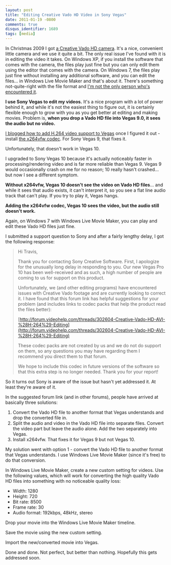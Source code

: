 ```yaml
---
layout: post
title: "Editing Creative Vado HD Video in Sony Vegas"
date: 2011-01-19 -0800
comments: true
disqus_identifier: 1689
tags: [media]
---
```

In Christmas 2009 I got [a Creative Vado HD
camera](http://www.amazon.com/gp/product/B001LK8P14?ie=UTF8&tag=mhsvortex&linkCode=as2&camp=1789&creative=390957&creativeASIN=B001LK8P14).
It's a nice, convenient little camera and we use it quite a bit. The
only real issue I've found with it is in editing the video it takes. On
Windows XP, if you install the software that comes with the camera, the
files play just fine but you can only edit them using the editor that
comes with the camera. On Windows 7, the files play just fine without
installing any additional software, and you can edit the files... in
Windows Live Movie Maker and that's about it. There's something
not-quite-right with the file format and [I'm not the only person who's
encountered
it](http://forum.videohelp.com/threads/302604-Creative-Vado-HD-AVI-%28H-264%29-Editing).

**I use Sony Vegas to edit my videos.** It's a nice program with a lot
of power behind it, and while it's not the easiest thing to figure out,
it is certainly flexible enough to grow with you as you get better at
editing and making movies. Problem is, **when you drop a Vado HD file
into Vegas 9.0, it sees the audio but no video.**

[I blogged how to add H.264 video support to
Vegas](/archive/2009/12/31/support-h.264-in-sony-vegas-with-x264vfw.aspx)
once I figured it out - install [the x264vfw
codec](http://x264vfw.sourceforge.net/). For Sony Vegas 9, that fixes
it.

Unfortunately, that doesn't work in Vegas 10.

I upgraded to Sony Vegas 10 because it's actually noticeably faster in
processing/rendering video and is far more reliable than Vegas 9. Vegas
9 would occasionally crash on me for no reason; 10 really hasn't
crashed... but now I see a different symptom.

**Without x264vfw, Vegas 10 doesn't see the video on Vado HD files**...
and while it sees that audio exists, it can't interpret it, so you see a
flat line audio track that can't play. If you try to play it, Vegas
hangs.

**Adding the x264vfw codec, Vegas 10 sees the video, but the audio still
doesn't work.**

Again, on Windows 7 with Windows Live Movie Maker, you can play and edit
these Vado HD files just fine.

I submitted a support question to Sony and after a fairly lengthy delay,
I got the following response:

> Hi Travis,
>
> Thank you for contacting Sony Creative Software. First, I apologize
> for the unusually long delay in responding to you. Our new Vegas Pro
> 10 has been well-received and as such, a high number of people are
> coming to us for support on this product.
>
> Unfortunately, we (and other editing programs) have encountered issues
> with Creative Vado footage and are currently looking to correct it. I
> have found that this forum link has helpful suggestions for your
> problem (and includes links to codec packs that help the product read
> the files better):
>
> [http://forum.videohelp.com/threads/302604-Creative-Vado-HD-AVI-%28H-264%29-Editing](http://forum.videohelp.com/threads/302604-Creative-Vado-HD-AVI-%28H-264%29-Editing)
>
> These codec packs are not created by us and we do not do support on
> them, so any questions you may have regarding them I recommend you
> direct them to that forum.
>
> We hope to include this codec in future versions of the software so
> that this extra step is no longer needed. Thank you for your report!

So it turns out Sony is aware of the issue but hasn't yet addressed it.
At least they're aware of it.

In the suggested forum link (and in other forums), people have arrived
at basically three solutions:

1. Convert the Vado HD file to another format that Vegas understands
    and drop the converted file in.
2. Split the audio and video in the Vado HD file into separate files.
    Convert the video part but leave the audio alone. Add the two
    separately into Vegas.
3. Install x264vfw. That fixes it for Vegas 9 but not Vegas 10.

My solution went with option 1 - convert the Vado HD file to another
format that Vegas understands. I use Windows Live Movie Maker (since
it's free) to do that conversion.

In Windows Live Movie Maker, create a new custom setting for videos. Use
the following values, which will work for converting the high quality
Vado HD files into something with no noticeable quality loss:

- Width: 1280
- Height: 720
- Bit rate: 8500
- Frame rate: 30
- Audio format: 192kbps, 48kHz, stereo

Drop your movie into the Windows Live Movie Maker timeline.

Save the movie using the new custom setting.

Import the new/converted movie into Vegas.

Done and done. Not perfect, but better than nothing. Hopefully this gets
addressed soon.
